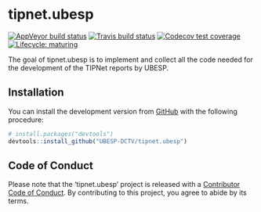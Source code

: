 
<!-- README.md is generated from README.Rmd. Please edit that file -->

# tipnet.ubesp

<!-- badges: start -->

[![AppVeyor build
status](https://ci.appveyor.com/api/projects/status/github/UBESP-DCTV/tipnet.ubesp?branch=master&svg=true)](https://ci.appveyor.com/project/UBESP-DCTV/tipnet.ubesp)
[![Travis build
status](https://travis-ci.org/UBESP-DCTV/tipnet.ubesp.svg?branch=master)](https://travis-ci.org/UBESP-DCTV/tipnet.ubesp)
[![Codecov test
coverage](https://codecov.io/gh/UBESP-DCTV/tipnet.ubesp/branch/master/graph/badge.svg)](https://codecov.io/gh/UBESP-DCTV/tipnet.ubesp?branch=master)
[![Lifecycle:
maturing](https://img.shields.io/badge/lifecycle-maturing-blue.svg)](https://www.tidyverse.org/lifecycle/#maturing)
<!-- badges: end -->

The goal of tipnet.ubesp is to implement and collect all the code needed
for the development of the TIPNet reports by UBESP.

## Installation

You can install the development version from
[GitHub](https://github.com/) with the following procedure:

``` r
# install.packages("devtools")
devtools::install_github("UBESP-DCTV/tipnet.ubesp")
```

## Code of Conduct

Please note that the ‘tipnet.ubesp’ project is released with a
[Contributor Code of Conduct](.github/CODE_OF_CONDUCT.md). By
contributing to this project, you agree to abide by its terms.
